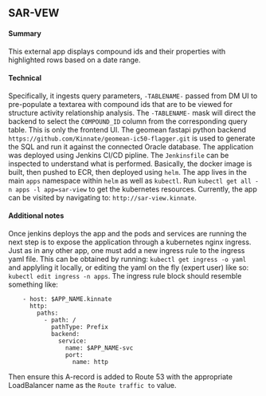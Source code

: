 ## SAR-VEW

#### Summary

This external app displays compound ids and their properties with highlighted rows based on a date range.

#### Technical

Specifically, it ingests query parameters, `-TABLENAME-` passed from DM UI to
pre-populate a textarea with compound ids that are to be viewed for structure activity relationship analysis. The `-TABLENAME-` mask will direct the backend to select the `COMPOUND_ID` column from the corresponding query table.
This is only the frontend UI. The geomean fastapi python backend `https://github.com/Kinnate/geomean-ic50-flagger.git` is used to generate the SQL and run it against the connected Oracle database. The application was deployed using
Jenkins CI/CD pipline. The `Jenkinsfile` can be inspected to understand what is performed. Basically, the docker image is built, then pushed to ECR, then deployed using `helm`. The app lives in the main `apps` namespace within `helm`
as well as `kubectl`. Run `kubectl get all -n apps -l app=sar-view` to get the kubernetes resources. Currently, the app can be visited by navigating to: `http://sar-view.kinnate`.

#### Additional notes

Once jenkins deploys the app and the pods and services are running the next step
is to expose the application through a kubernetes nginx ingress. Just as in any other app, one must add a new ingress rule to the
ingress yaml file. This can be obtained by running: `kubectl get ingress -o yaml` and applyling it locally, or editing the yaml on the fly (expert user)
like so: `kubectl edit ingress -n apps`. The ingress rule block should resemble
something like:

```
    - host: $APP_NAME.kinnate
      http:
        paths:
          - path: /
            pathType: Prefix
            backend:
              service:
                name: $APP_NAME-svc
                port:
                  name: http
```

Then ensure this A-record is added to Route 53 with the appropriate LoadBalancer
name as the `Route traffic to` value.
